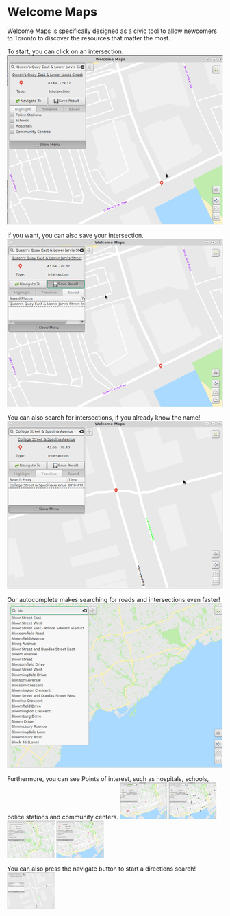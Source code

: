 # Welcome Maps

Welcome Maps is specifically designed as a civic tool to allow newcomers to Toronto to discover the resources that matter the most.

To start, you can click on an intersection. <img src="images/click_to_see_intersection.png" alt="click int" class="inline"/>

If you want, you can also save your intersection. <img src="images/save_the_intersection.png" alt="save int" class="inline"/>

You can also search for intersections, if you already know the name! <img src="images/search_for_an_intersection.png" alt="search int" class="inline"/>

Our autocomplete makes searching for roads and intersections even faster! <img src="images/use_autocomplete_to_save_time.png" alt="autocomp" class="inline"/>

Furthermore, you can see Points of interest, such as hospitals, schools, police stations and community centers.
<img src="images/find_pois_like_hospitals.png" alt="autocomp" class="inline" width="22%" height = "22%"/>
<img src="images/schools.png" alt="autocomp" class="inline" width="22%" height = "22%"/>
<img src="images/police_stations.png" alt="autocomp" class="inline" width="22%" height = "22%"/>
<img src="images/community_centers.png" alt="autocomp" class="inline" width="22%" height = "22%"/>

You can also press the navigate button to start a directions search!
<img src="images/search_for_an_intersection.png" alt="autocomp" class="inline" width="22%" height = "22%"/>

